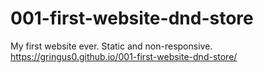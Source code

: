 # 001-first-website-dnd-store
My first website ever. Static and non-responsive.
https://gringus0.github.io/001-first-website-dnd-store/
